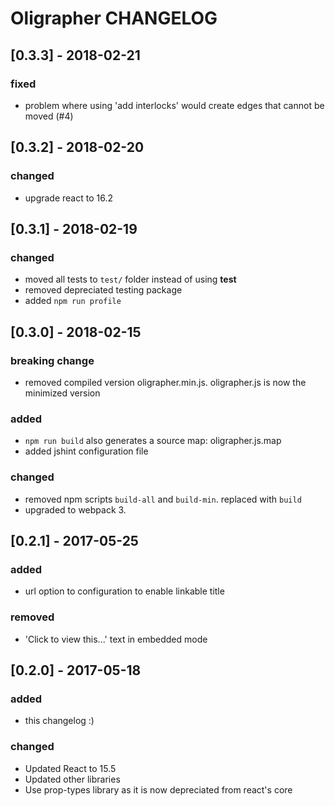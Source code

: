 # Oligrapher CHANGELOG

## [0.3.3] - 2018-02-21
### fixed
- problem where using 'add interlocks' would create edges that cannot be moved (#4)


## [0.3.2] - 2018-02-20
### changed
- upgrade react to 16.2

## [0.3.1] - 2018-02-19
### changed
- moved all tests to ` test/ ` folder instead of using __test__
- removed depreciated testing package
- added ` npm run profile `

## [0.3.0] - 2018-02-15
### breaking change
- removed compiled version oligrapher.min.js. oligrapher.js is now the minimized version

### added
- `npm run build` also generates a source map: oligrapher.js.map
- added jshint configuration file

### changed
- removed npm scripts `build-all` and `build-min`. replaced with `build`
- upgraded to webpack 3.



## [0.2.1] - 2017-05-25
### added
- url option to configuration to enable linkable title

### removed
 - 'Click to view this...' text in embedded mode


## [0.2.0] - 2017-05-18
### added
- this changelog :)

### changed
- Updated React to 15.5
- Updated other libraries
- Use prop-types library as it is now depreciated from react's core
